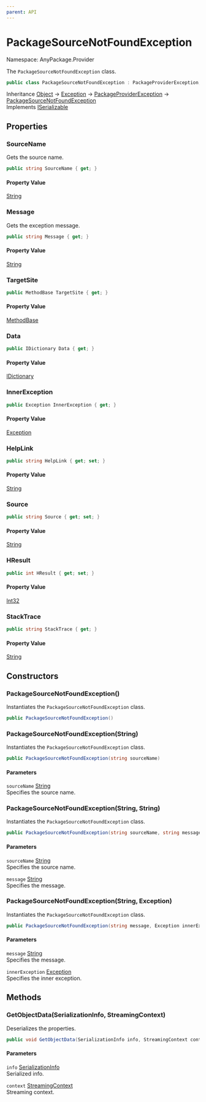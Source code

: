 ```yaml
---
parent: API
---
```


# PackageSourceNotFoundException

Namespace: AnyPackage.Provider

The `PackageSourceNotFoundException` class.

```csharp
public class PackageSourceNotFoundException : PackageProviderException, System.Runtime.Serialization.ISerializable
```

Inheritance [Object](https://docs.microsoft.com/en-us/dotnet/api/system.object) → [Exception](https://docs.microsoft.com/en-us/dotnet/api/system.exception) → [PackageProviderException](./anypackage.provider.packageproviderexception.md) → [PackageSourceNotFoundException](./anypackage.provider.packagesourcenotfoundexception.md)<br>
Implements [ISerializable](https://docs.microsoft.com/en-us/dotnet/api/system.runtime.serialization.iserializable)

## Properties

### **SourceName**

Gets the source name.

```csharp
public string SourceName { get; }
```

#### Property Value

[String](https://docs.microsoft.com/en-us/dotnet/api/system.string)<br>

### **Message**

Gets the exception message.

```csharp
public string Message { get; }
```

#### Property Value

[String](https://docs.microsoft.com/en-us/dotnet/api/system.string)<br>

### **TargetSite**

```csharp
public MethodBase TargetSite { get; }
```

#### Property Value

[MethodBase](https://docs.microsoft.com/en-us/dotnet/api/system.reflection.methodbase)<br>

### **Data**

```csharp
public IDictionary Data { get; }
```

#### Property Value

[IDictionary](https://docs.microsoft.com/en-us/dotnet/api/system.collections.idictionary)<br>

### **InnerException**

```csharp
public Exception InnerException { get; }
```

#### Property Value

[Exception](https://docs.microsoft.com/en-us/dotnet/api/system.exception)<br>

### **HelpLink**

```csharp
public string HelpLink { get; set; }
```

#### Property Value

[String](https://docs.microsoft.com/en-us/dotnet/api/system.string)<br>

### **Source**

```csharp
public string Source { get; set; }
```

#### Property Value

[String](https://docs.microsoft.com/en-us/dotnet/api/system.string)<br>

### **HResult**

```csharp
public int HResult { get; set; }
```

#### Property Value

[Int32](https://docs.microsoft.com/en-us/dotnet/api/system.int32)<br>

### **StackTrace**

```csharp
public string StackTrace { get; }
```

#### Property Value

[String](https://docs.microsoft.com/en-us/dotnet/api/system.string)<br>

## Constructors

### **PackageSourceNotFoundException()**

Instantiates the `PackageSourceNotFoundException` class.

```csharp
public PackageSourceNotFoundException()
```

### **PackageSourceNotFoundException(String)**

Instantiates the `PackageSourceNotFoundException` class.

```csharp
public PackageSourceNotFoundException(string sourceName)
```

#### Parameters

`sourceName` [String](https://docs.microsoft.com/en-us/dotnet/api/system.string)<br>
Specifies the source name.

### **PackageSourceNotFoundException(String, String)**

Instantiates the `PackageSourceNotFoundException` class.

```csharp
public PackageSourceNotFoundException(string sourceName, string message)
```

#### Parameters

`sourceName` [String](https://docs.microsoft.com/en-us/dotnet/api/system.string)<br>
Specifies the source name.

`message` [String](https://docs.microsoft.com/en-us/dotnet/api/system.string)<br>
Specifies the message.

### **PackageSourceNotFoundException(String, Exception)**

Instantiates the `PackageSourceNotFoundException` class.

```csharp
public PackageSourceNotFoundException(string message, Exception innerException)
```

#### Parameters

`message` [String](https://docs.microsoft.com/en-us/dotnet/api/system.string)<br>
Specifies the message.

`innerException` [Exception](https://docs.microsoft.com/en-us/dotnet/api/system.exception)<br>
Specifies the inner exception.

## Methods

### **GetObjectData(SerializationInfo, StreamingContext)**

Deserializes the properties.

```csharp
public void GetObjectData(SerializationInfo info, StreamingContext context)
```

#### Parameters

`info` [SerializationInfo](https://docs.microsoft.com/en-us/dotnet/api/system.runtime.serialization.serializationinfo)<br>
Serialized info.

`context` [StreamingContext](https://docs.microsoft.com/en-us/dotnet/api/system.runtime.serialization.streamingcontext)<br>
Streaming context.
